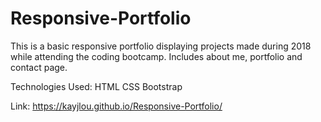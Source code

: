 # Responsive-Portfolio
This is a basic responsive portfolio displaying projects made during 2018 while attending the coding bootcamp. 
Includes about me, portfolio and contact page.

Technologies Used: 
HTML
CSS
Bootstrap

Link:
https://kayjlou.github.io/Responsive-Portfolio/
